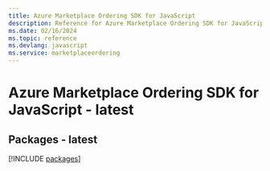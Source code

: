 ```yaml
---
title: Azure Marketplace Ordering SDK for JavaScript
description: Reference for Azure Marketplace Ordering SDK for JavaScript
ms.date: 02/16/2024
ms.topic: reference
ms.devlang: javascript
ms.service: marketplaceordering
---
```

# Azure Marketplace Ordering SDK for JavaScript - latest
## Packages - latest
[!INCLUDE [packages](marketplace-ordering-index.md)]